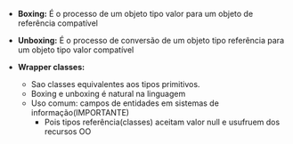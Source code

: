 
* **Boxing:** É o processo de um objeto tipo valor para um objeto de referência compatível

* **Unboxing:** É o processo de conversão de um objeto tipo referência para um objeto tipo valor compatível

* **Wrapper classes:** 
	* Sao classes equivalentes aos tipos primitivos. 
	* Boxing e unboxing é natural na linguagem
	* Uso comum: campos de entidades em sistemas de informação(IMPORTANTE)
		* Pois tipos referência(classes) aceitam valor null e usufruem dos recursos OO


